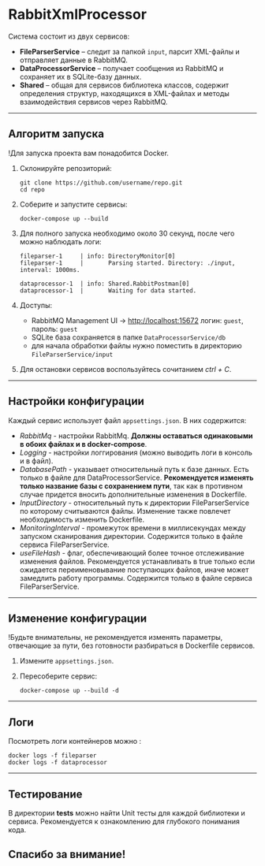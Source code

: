 # RabbitXmlProcessor

Система состоит из двух сервисов:

* **FileParserService** – следит за папкой `input`, парсит XML-файлы и отправляет данные в RabbitMQ.
* **DataProcessorService** – получает сообщения из RabbitMQ и сохраняет их в SQLite-базу данных.
* **Shared** – общая для сервисов библиотека классов, содержит определения структур, находящихся в XML-файлах и методы взаимодействия сервисов через RabbitMQ.

---

## Алгоритм запуска
!Для запуска проекта вам понадобится Docker.

1. Склонируйте репозиторий:

   ```
   git clone https://github.com/username/repo.git
   cd repo
   ```

2. Соберите и запустите сервисы:

   ```
   docker-compose up --build
   ```

3. Для полного запуска необходимо около 30 секунд, после чего можно наблюдать логи:

   ```
   fileparser-1     | info: DirectoryMonitor[0]
   fileparser-1     |       Parsing started. Directory: ./input, interval: 1000ms.
   ```
   ```
   dataprocessor-1  | info: Shared.RabbitPostman[0]
   dataprocessor-1  |       Waiting for data started.
   ```

4. Доступы:

   * RabbitMQ Management UI → [http://localhost:15672](http://localhost:15672)
     логин: `guest`, пароль: `guest`
   * SQLite база сохраняется в папке `DataProcessorService/db`
   * для начала обработки файлы нужно поместить в директорию `FileParserService/input`
  
5. Для остановки сервисов воспользуйтесь сочитанием *ctrl + C*.

---

## Настройки конфигурации

Каждый сервис использует файл `appsettings.json`. В них содержится:
* *RabbitMq* - настройки RabbitMq. **Должны оставаться одинаковыми в обоих файлах и в docker-compose**.
* *Logging* - настройки логгирования (можно выводить логи в консоль и в файл).
* *DatabasePath* - указывает относительный путь к базе данных. Есть только в файле для DataProcessorService. **Рекомендуется изменять только название базы с сохранением пути**, так как в противном случае придется вносить дополнительные изменения в Dockerfile.
* *InputDirectory* - относительный путь к директории FileParserService по которому считываются файлы. Изменение также повлечет необходимость изменить Dockerfile.
* *MonitoringInterval* - промежуток времени в миллисекундах между запуском сканирования директории. Содержится только в файле сервиса FileParserService.
* *useFileHash* - флаг, обеспечивающий более точное отслеживание изменения файлов. Рекомендуется устанавливать в true только если ожидается переименовывание поступающих файлов, иначе может замедлить работу программы. Содержится только в файле сервиса FileParserService.

---

## Изменение конфигурации
!Будьте внимательны, не рекомендуется изменять параметры, отвечающие за пути, без готовности разбираться в Dockerfile сервисов.

1. Измените `appsettings.json`.
2. Пересоберите сервис:

   ```
   docker-compose up --build -d
   ```

---

## Логи

Посмотреть логи контейнеров можно :

```
docker logs -f fileparser
docker logs -f dataprocessor
```

---

## Тестирование

В директории **tests** можно найти Unit тесты для каждой библиотеки и сервиса. Рекомендуется к ознакомлению для глубокого понимания кода.

## Спасибо за внимание!
